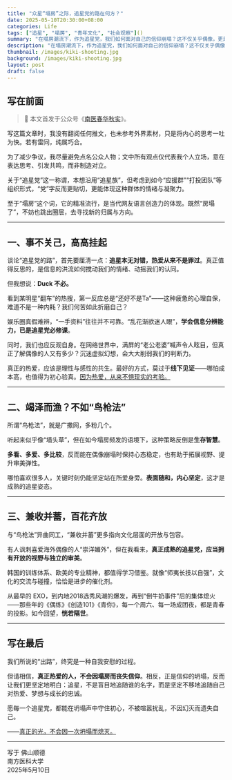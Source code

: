 ```yaml
---
title: "众星“塌房”之际，追星党的路在何方？"
date: 2025-05-10T20:30:00+08:00
categories: Life
tags: ["追星", "塌房", "青年文化", "社会观察"]()
summary: "在塌房潮流下，作为追星党，我们如何面对自己的信仰崩塌？这不仅关乎偶像，更是一场关于自我认知的成长旅程。"
description: "在塌房潮流下，作为追星党，我们如何面对自己的信仰崩塌？这不仅关乎偶像，更是一场关于自我认知的成长旅程。"
thumbnail: /images/kiki-shooting.jpg
background: /images/kiki-shooting.jpg
layout: post
draft: false
---
```


## 写在前面

> 📝 本文首发于公众号《[南医春华秋实][2]》。

写这篇文章时，我没有翻阅任何推文，也未参考外界素材，只是将内心的思考一吐为快。若有雷同，纯属巧合。

为了减少争议，我尽量避免点名公众人物；文中所有观点仅代表我个人立场，意在表达思考、引发共鸣，而非制造对立。

关于“追星党”这一称谓，本想沿用“追星族”，但考虑到如今“应援群”“打投团队”等组织形式，“党”字反而更贴切，更能体现这种群体的情绪与凝聚力。

至于“塌房”这个词，它的精准流行，是当代网友语言创造力的体现。既然“房塌了”，不妨也跳出圈层，去寻找新的归属与方向。

---

## 一、事不关己，高高挂起

谈论“追星党的路”，首先要厘清一点：**追星本无对错，热爱从来不是罪过**。真正值得反思的，是信息的洪流如何搅动我们的情绪、动摇我们的认同。

但我想说：**Duck 不必。**

看到某明星“翻车”的热搜，第一反应总是“还好不是Ta”——这种疲惫的心理自保，难道不是一种内耗？我们何苦如此折磨自己？

娱乐圈真假难辨，“一手资料”往往并不可靠。“乱花渐欲迷人眼”，**学会信息分辨能力，已是追星党必修课**。

同时，我们也应反观自身。在网络世界中，满屏的“老公老婆”喊声令人眩目，但真正了解偶像的人又有多少？沉迷虚拟幻想，会大大削弱我们的判断力。

真正的热爱，应该是理性与感性的共生。最好的方式，莫过于**线下见证**——哪怕成本高，也值得为初心验真。<u>因为热爱，从来不惧现实的考验。</u>

---

## 二、竭泽而渔？不如“鸟枪法”

所谓“鸟枪法”，就是广撒网，多粉几个。

听起来似乎像“墙头草”，但在如今塌房频发的语境下，这种策略反倒是**生存智慧**。

**多看、多爱、多比较**，反而能在偶像崩塌时保持心态稳定，也有助于拓展视野、提升审美弹性。

哪怕喜欢很多人，关键时刻仍能坚定站在所爱身旁。**表面随和，内心坚定**，这才是成熟的追星姿态。

---

## 三、兼收并蓄，百花齐放

与“鸟枪法”异曲同工，“兼收并蓄”更多指向文化层面的开放与包容。

有人讽刺喜爱海外偶像的人“崇洋媚外”，但在我看来，**真正成熟的追星党，应当拥有开放的视野与独立的审美**。

韩国的训练体系、欧美的专业精神，都值得学习借鉴。就像“师夷长技以自强”，文化的交流与碰撞，恰恰是进步的催化剂。

从最早的 EXO，到内地2018选秀风潮的爆发，再到“倒牛奶事件”后的集体熄火——那些年的《偶练》《创造101》《青你》，每一个周六、每一场成团夜，都是青春的投影。如今回望，**恍若隔世**。

---

## 写在最后

我们所说的“出路”，终究是一种自我安慰的过程。

但请相信，**真正热爱的人，不会因塌房而丧失信仰**。相反，正是信仰的坍塌，反而让我们更坚定地明白：追星，不是盲目地追随谁的名字，而是坚定不移地追随自己对热爱、梦想与成长的忠诚。

愿每一个追星党，都能在坍塌声中守住初心，不被喧嚣扰乱，不因幻灭而遗失自己。

——<u>真正的光，不会因一次坍塌而熄灭。</u>

---

写于 佛山顺德  
南方医科大学  
2025年5月10日

[2]:	https://mp.weixin.qq.com/s/P8AwpZ0JB5HvQs7CcOM-VA